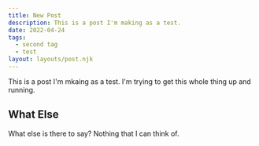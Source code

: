 ```yaml
---
title: New Post
description: This is a post I'm making as a test.
date: 2022-04-24
tags:
  - second tag
  - test
layout: layouts/post.njk
---
```

This is a post I'm mkaing as a test. I'm trying to get this whole thing up and running.

## What Else
What else is there to say? Nothing that I can think of.
